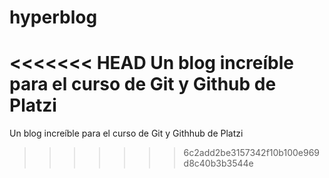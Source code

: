 # hyperblog
<<<<<<< HEAD
Un blog increíble para el curso de Git y Github de Platzi
=======
Un blog increíble para el curso de Git y Githhub de Platzi
>>>>>>> 6c2add2be3157342f10b100e969d8c40b3b3544e
